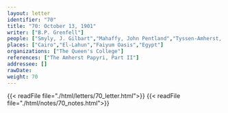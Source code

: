 ```yaml
---
layout: letter
identifier: "70"
title: "70: October 13, 1901"
writer: ["B.P. Grenfell"]
people: ["Smyly, J. Gilbart","Mahaffy, John Pentland","Tyssen-Amherst, William, 1st Baron Amherst of Hackney","Grenfell, Bernard Pyne"]
places: ["Cairo","El-Lahun","Faiyum Oasis","Egypt"]
organizations: ["The Queen's College"]
references: ["The Amherst Papyri, Part II"]
addressee: []
rawDate: 
weight: 70
---
```

{{< readFile file="./html/letters/70_letter.html">}}
{{< readFile file="./html/notes/70_notes.html">}}